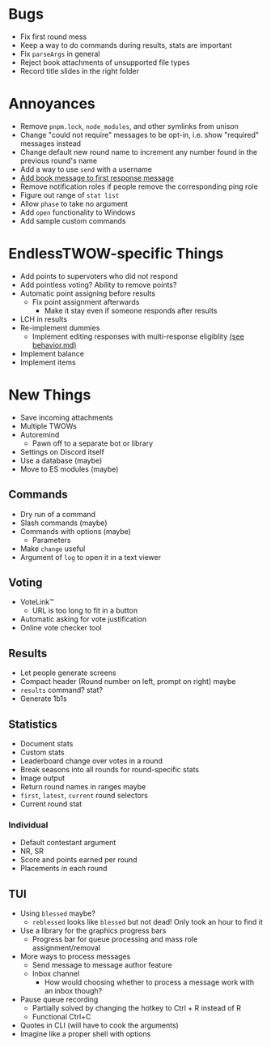 # Bugs
- Fix first round mess
- Keep a way to do commands during results, stats are important
- Fix `parseArgs` in general
- Reject book attachments of unsupported file types
- Record title slides in the right folder

# Annoyances
- Remove `pnpm.lock`, `node_modules`, and other symlinks from unison
- Change "could not require" messages to be opt-in, i.e. show "required" messages instead
- Change default new round name to increment any number found in the previous round's name
- Add a way to use `send` with a username
- [Add book message to first response message](behavior.md#first-response-message)
- Remove notification roles if people remove the corresponding ping role
- Figure out range of `stat list`
- Allow `phase` to take no argument
- Add `open` functionality to Windows
- Add sample custom commands

# EndlessTWOW-specific Things
- Add points to supervoters who did not respond
- Add pointless voting? Ability to remove points?
- Automatic point assigning before results
	- Fix point assignment afterwards
		- Make it stay even if someone responds after results
- LCH in results
- Re-implement dummies
	- Implement editing responses with multi-response eligiblity [(see behavior.md)](behavior.md#editing-behavior)
- Implement balance
- Implement items

# New Things
- Save incoming attachments
- Multiple TWOWs
- Autoremind
	- Pawn off to a separate bot or library
- Settings on Discord itself
- Use a database (maybe)
- Move to ES modules (maybe)

## Commands
- Dry run of a command
- Slash commands (maybe)
- Commands with options (maybe)
	- Parameters
- Make `change` useful
- Argument of `log` to open it in a text viewer

## Voting
- VoteLink™
	- URL is too long to fit in a button
- Automatic asking for vote justification
- Online vote checker tool

## Results
- Let people generate screens
- Compact header (Round number on left, prompt on right) maybe
- `results` command? stat?
- Generate 1b1s

## Statistics
- Document stats
- Custom stats
- Leaderboard change over votes in a round
- Break seasons into all rounds for round-specific stats
- Image output
- Return round names in ranges maybe
- `first`, `latest`, `current` round selectors
- Current round stat

### Individual
- Default contestant argument
- NR, SR
- Score and points earned per round
- Placements in each round

## TUI
- Using `blessed` maybe?
	- `reblessed` looks like `blessed` but not dead! Only took an hour to find it
- Use a library for the graphics progress bars
	- Progress bar for queue processing and mass role assignment/removal
- More ways to process messages
	- Send message to message author feature
	- Inbox channel
		- How would choosing whether to process a message work with an inbox though?
- Pause queue recording
	- Partially solved by changing the hotkey to Ctrl + R instead of R
	- Functional Ctrl+C
- Quotes in CLI (will have to cook the arguments)
- Imagine like a proper shell with options